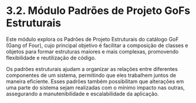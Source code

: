 # 3.2. Módulo Padrões de Projeto GoFs Estruturais

Este módulo explora os Padrões de Projeto Estruturais do catálogo GoF (Gang of Four), cujo principal objetivo é facilitar a composição de classes e objetos para formar estruturas maiores e mais complexas, promovendo flexibilidade e reutilização de código.

Os padrões estruturais ajudam a organizar as relações entre diferentes componentes de um sistema, permitindo que eles trabalhem juntos de maneira eficiente. Esses padrões também possibilitam que alterações em uma parte do sistema sejam realizadas com o mínimo impacto nas outras, assegurando a manutenibilidade e escalabilidade da aplicação.
